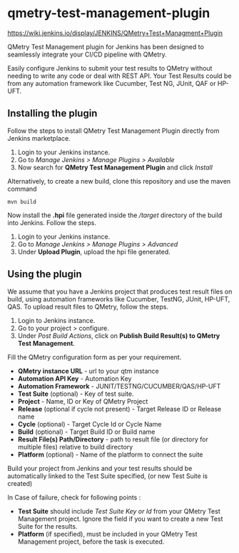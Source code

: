 # qmetry-test-management-plugin

https://wiki.jenkins.io/display/JENKINS/QMetry+Test+Managment+Plugin

QMetry Test Management plugin for Jenkins has been designed to seamlessly integrate your CI/CD pipeline with QMetry.

Easily configure Jenkins to submit your test results to QMetry without needing to write any code or deal with REST API. 
Your Test Results could be from any automation framework like Cucumber, Test NG, JUnit, QAF or HP-UFT.

## Installing the plugin
Follow the steps to install QMetry Test Management Plugin directly from Jenkins marketplace.

1. Login to your Jenkins instance.
2. Go to *Manage Jenkins > Manage Plugins > Available*
3. Now search for **QMetry Test Management Plugin** and click *Install*

Alternatively, to create a new build, clone this repository and use the maven command
```
mvn build
```
Now install the **.hpi** file generated inside the */target* directory of the build into Jenkins. Follow the steps.

1. Login to your Jenkins instance.
2. Go to *Manage Jenkins > Manage Plugins > Advanced*
3. Under **Upload Plugin**, upload the hpi file generated.

## Using the plugin
We assume that you have a Jenkins project that produces test result files on build, using automation frameworks like Cucumber, TestNG, JUnit, HP-UFT, QAS. 
To upload result files to QMetry, follow the steps.

1. Login to Jenkins instance.
2. Go to your project > configure.
3. Under *Post Build Actions*, click on **Publish Build Result(s) to QMetry Test Management**.

Fill the QMetry configuration form as per your requirement.

* **QMetry instance URL** - url to your qtm instance
* **Automation API Key** - Automation Key
* **Automation Framework** - JUNIT/TESTNG/CUCUMBER/QAS/HP-UFT
* **Test Suite** (optional) - Key of test suite.
* **Project** - Name, ID or Key of QMetry Project
* **Release** (optional if cycle not present) - Target Release ID or Release name
* **Cycle** (optional) - Target Cycle Id or Cycle Name
* **Build** (optional) - Target Build ID or Build name
* **Result File(s) Path/Directory** - path to result file (or directory for multiple files) relative to build directory
* **Platform** (optional) - Name of the platform to connect the suite

Build your project from Jenkins and your test results should be automatically linked to the Test Suite specified, (or new Test Suite is created)

In Case of failure, check for following points :

* **Test Suite** should include *Test Suite Key or Id* from your QMetry Test Management project. Ignore the field if you want to create a new Test Suite for the results.
* **Platform** (if specified), must be included in your QMetry Test Management project, before the task is executed.
